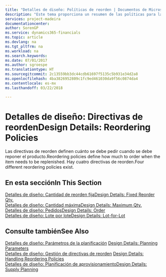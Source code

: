 ```yaml
---
title: "Detalles de diseño: Políticas de reorden | Documentos de Microsoft"
description: "Este tema proporciona un resumen de las políticas para la reposición de producto."
services: project-madeira
documentationcenter: 
author: SorenGP
ms.service: dynamics365-financials
ms.topic: article
ms.devlang: na
ms.tgt_pltfrm: na
ms.workload: na
ms.search.keywords: 
ms.date: 07/01/2017
ms.author: sgroespe
ms.translationtype: HT
ms.sourcegitcommit: 2c13559bb3dc44cdb61697f5135c5b931e34d2a8
ms.openlocfilehash: 4ba3826952809c1fc9ed461030da9f56c0874da4
ms.contentlocale: es-mx
ms.lasthandoff: 03/22/2018

---
```

# <a name="design-details-reordering-policies"></a><span data-ttu-id="32790-103">Detalles de diseño: Directivas de reorden</span><span class="sxs-lookup"><span data-stu-id="32790-103">Design Details: Reordering Policies</span></span>
<span data-ttu-id="32790-104">Las directivas de reorden definen cuánto se debe pedir cuando se debe reponer el producto.</span><span class="sxs-lookup"><span data-stu-id="32790-104">Reordering policies define how much to order when the item needs to be replenished.</span></span> <span data-ttu-id="32790-105">Hay cuatro directivas de reorden.</span><span class="sxs-lookup"><span data-stu-id="32790-105">Four different reordering policies exist.</span></span>  

## <a name="in-this-section"></a><span data-ttu-id="32790-106">En esta sección</span><span class="sxs-lookup"><span data-stu-id="32790-106">In This Section</span></span>  
[<span data-ttu-id="32790-107">Detalles de diseño: Cantidad de reorden fija</span><span class="sxs-lookup"><span data-stu-id="32790-107">Design Details: Fixed Reorder Qty.</span></span>](design-details-fixed-reorder-qty.md)  
[<span data-ttu-id="32790-108">Detalles de diseño: Cantidad máxima</span><span class="sxs-lookup"><span data-stu-id="32790-108">Design Details: Maximum Qty.</span></span>](design-details-maximum-qty.md)  
[<span data-ttu-id="32790-109">Detalles de diseño: Pedidos</span><span class="sxs-lookup"><span data-stu-id="32790-109">Design Details: Order</span></span>](design-details-order.md)  
[<span data-ttu-id="32790-110">Detalles de diseño: Lote por lote</span><span class="sxs-lookup"><span data-stu-id="32790-110">Design Details: Lot-for-Lot</span></span>](design-details-lot-for-lot.md)  

## <a name="see-also"></a><span data-ttu-id="32790-111">Consulte también</span><span class="sxs-lookup"><span data-stu-id="32790-111">See Also</span></span>  
<span data-ttu-id="32790-112">[Detalles de diseño: Parámetros de la planificación](design-details-planning-parameters.md) </span><span class="sxs-lookup"><span data-stu-id="32790-112">[Design Details: Planning Parameters](design-details-planning-parameters.md) </span></span>  
<span data-ttu-id="32790-113">[Detalles de diseño: Gestión de directivas de reorden](design-details-handling-reordering-policies.md) </span><span class="sxs-lookup"><span data-stu-id="32790-113">[Design Details: Handling Reordering Policies](design-details-handling-reordering-policies.md) </span></span>  
[<span data-ttu-id="32790-114">Detalles de diseño: Planificación de aprovisionamiento</span><span class="sxs-lookup"><span data-stu-id="32790-114">Design Details: Supply Planning</span></span>](design-details-supply-planning.md)

